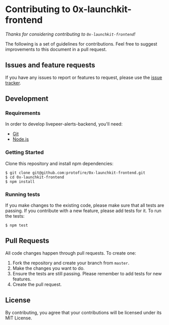 # Contributing to 0x-launchkit-frontend

_Thanks for considering contributing to `0x-launchkit-frontend`!_

The following is a set of guidelines for contributions. Feel free to suggest
improvements to this document in a pull request.

## Issues and feature requests

If you have any issues to report or features to request, please use the
[issue tracker](https://github.com/protofire/0x-launchkit-frontend/issues).

## Development

### Requirements

In order to develop livepeer-alerts-backend, you'll need:

-   [Git](https://git-scm.com/)
-   [Node.js](https://nodejs.org/)

### Getting Started

Clone this repository and install npm dependencies:

    $ git clone git@github.com:protofire/0x-launchkit-frontend.git
    $ cd 0x-launchkit-frontend
    $ npm install

### Running tests

If you make changes to the existing code, please make sure that all tests are
passing. If you contribute with a new feature, please add tests for it. To run the tests:

    $ npm test

## Pull Requests

All code changes happen through pull requests. To create one:

1. Fork the repository and create your branch from `master`.
2. Make the changes you want to do.
3. Ensure the tests are still passing. Please remember to add tests for new features.
4. Create the pull request.

## License

By contributing, you agree that your contributions will be licensed under its MIT License.
